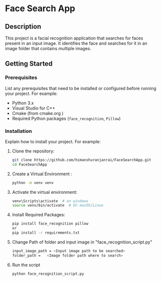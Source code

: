 
# Face Search App

## Description
This project is a facial recognition application that searches for faces present in an input image. It identifies the face and searches for it in an image folder that contains multiple images.

## Getting Started
### Prerequisites
List any prerequisites that need to be installed or configured before running your project. For example:
- Python 3.x
- Visual Studio for C++
- Cmake (from cmake.org )
- Required Python packages (`face_recognition`, `Pillow`)
### Installation
Explain how to install your project. For example:
1. Clone the repository:
   ```bash
   git clone https://github.com/himanshuranjanrai/FaceSearchApp.git
   cd FaceSearchApp
2. Create a Virtual Environment :
   ```bash
   python -m venv venv
3. Activate the virtual environment:
   ```bash
   venv\Scripts\activate  # on windows
   source venv/bin/activate  # On macOS/Linux
4. Install Required Packages:
   ```bash
   pip install face_recognition pillow
   or
   pip install -r requirements.txt
5. Change Path of folder and input image in "face_recognition_script.py"
   ```bash
   input_image_path = <Input image path to be searched>
   folder_path =   <Image folder path where to search>
6. Run the script
   ```bash
   python face_recognition_script.py
